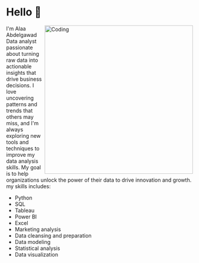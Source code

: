 <h1 align="rightr">Hello 👋</h1>
<img align="right" alt="Coding" width="400" src="https://capturly.com/blog/wp-content/uploads/2018/02/Data-Website-Analytics.gif">

I'm Alaa Abdelgawad   Data analyst passionate about turning raw data into actionable insights that drive business decisions. I love uncovering patterns and trends that others may miss, and I'm always exploring new tools and techniques to improve my data analysis skills. My goal is to help organizations unlock the power of their data to drive innovation and growth.
my  skills includes:
- Python
- SQL
- Tableau
- Power BI
- Excel
- Marketing analysis
- Data cleansing and preparation
- Data modeling
- Statistical analysis
- Data visualization

